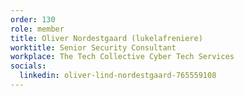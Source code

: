 ```yaml
---
order: 130
role: member
title: Oliver Nordestgaard (lukelafreniere)
worktitle: Senior Security Consultant
workplace: The Tech Collective Cyber Tech Services
socials:
  linkedin: oliver-lind-nordestgaard-765559108
---
```

